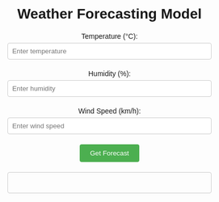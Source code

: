 <!DOCTYPE html>
<html lang="en">
<head>
  <meta charset="UTF-8">
  <meta name="viewport" content="width=device-width, initial-scale=1.0">
  <title>Weather Forecasting Model</title>
  <style>
    body {
      font-family: Arial, sans-serif;
      margin: 0;
      padding: 0;
    }
    .container {
      width: 80%;
      margin: auto;
      text-align: center;
    }
    h1 {
      margin-bottom: 20px;
    }
    .input-group {
      margin-bottom: 20px;
    }
    .input-group label {
      display: block;
      margin-bottom: 5px;
    }
    .input-group input {
      width: 100%;
      padding: 8px;
      border: 1px solid #ccc;
      border-radius: 4px;
      box-sizing: border-box;
    }
    button {
      background-color: #4CAF50;
      color: white;
      padding: 10px 20px;
      border: none;
      border-radius: 4px;
      cursor: pointer;
    }
    button:hover {
      background-color: #45a049;
    }
    .forecast {
      margin-top: 20px;
      padding: 20px;
      border: 1px solid #ccc;
      border-radius: 4px;
    }
  </style>
</head>
<body>
  <div class="container">
    <h1>Weather Forecasting Model</h1>
    <div class="input-group">
      <label for="temperature">Temperature (°C):</label>
      <input type="number" id="temperature" placeholder="Enter temperature">
    </div>
    <div class="input-group">
      <label for="humidity">Humidity (%):</label>
      <input type="number" id="humidity" placeholder="Enter humidity">
    </div>
    <div class="input-group">
      <label for="wind-speed">Wind Speed (km/h):</label>
      <input type="number" id="wind-speed" placeholder="Enter wind speed">
    </div>
    <button onclick="forecastWeather()">Get Forecast</button>
    <div class="forecast" id="forecast-result"></div>
  </div>

  <script>
    function forecastWeather() {
      var temperature = parseFloat(document.getElementById("temperature").value);
      var humidity = parseFloat(document.getElementById("humidity").value);
      var windSpeed = parseFloat(document.getElementById("wind-speed").value);

      // Perform weather forecasting calculations here
      // Example: Generate forecast based on input parameters

      // Display forecast result
      var forecastResult = document.getElementById("forecast-result");
      forecastResult.innerHTML = "Forecasted Weather:<br>";
      forecastResult.innerHTML += "Temperature: " + temperature + " °C<br>";
      forecastResult.innerHTML += "Humidity: " + humidity + " %<br>";
      forecastResult.innerHTML += "Wind Speed: " + windSpeed + " km/h";
    }
  </script>
</body>
</html>

